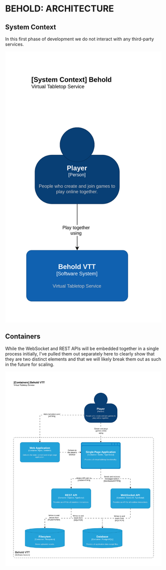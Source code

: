 BEHOLD: ARCHITECTURE
====================

## System Context

In this first phase of development we do not interact with any third-party services.

![C4 System Context Diagram](./images/c4-context.drawio.svg)

## Containers

While the WebSocket and REST APIs will be embedded together in a single process initially, I've
pulled them out separately here to clearly show that they are two distinct elements and that we will
likely break them out as such in the future for scaling.

![C4 Container Diagram](./images/c4-containers.drawio.svg)